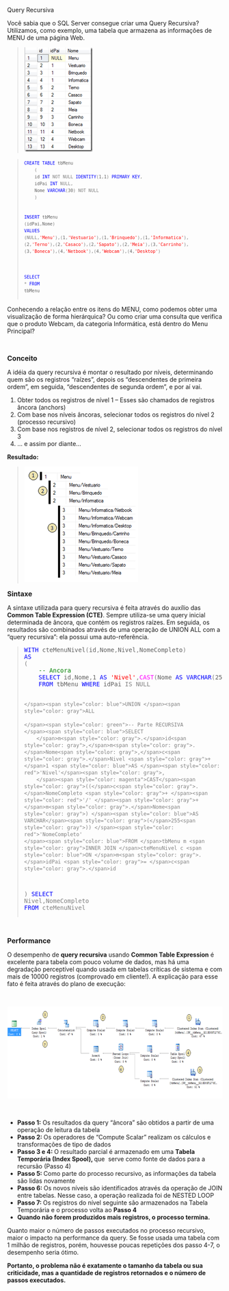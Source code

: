 <a link='https://blogs.msdn.microsoft.com/fcatae/2010/11/10/query-recursiva/'>Query Recursiva</a>
<p>Você sabia que o SQL Server consegue criar uma Query Recursiva? Utilizamos, como exemplo, uma tabela que armazena as informações de MENU de uma página Web.</p>  <blockquote>   <p><a href="images\6813.image_13D5E3C1.png"><img style="border-right-width: 0px;margin: 0px;padding-left: 0px;padding-right: 0px;border-top-width: 0px;border-bottom-width: 0px;border-left-width: 0px;padding-top: 0px" title="image" border="0" alt="image" src="images\6013.image_thumb_0A99A880.png" width="160" height="244" /></a></p> </blockquote>  <blockquote></blockquote>  <blockquote>   <pre class="code"><font size="1"><span style="color: blue">CREATE TABLE </span>tbMenu
    </font><font size="1"><span style="color: gray">(
    </span>id <span style="color: blue">INT </span><span style="color: gray">NOT NULL </span><span style="color: blue">IDENTITY</span><span style="color: gray">(</span>1<span style="color: gray">,</span>1<span style="color: gray">) </span><span style="color: blue">PRIMARY KEY</span></font><font size="1"><span style="color: gray">, 
    </span>idPai <span style="color: blue">INT </span></font><font size="1"><span style="color: gray">NULL, 
    </span>Nome <span style="color: blue">VARCHAR</span><span style="color: gray">(</span>30</font><font size="1"><span style="color: gray">) NOT NULL
    )

</span><span style="color: blue">INSERT </span>tbMenu <span style="color: gray">(</span>idPai<span style="color: gray">,</span>Nome<span style="color: gray">) </span></font><font size="1"><span style="color: blue">VALUES 
</span><span style="color: gray">(NULL,</span><span style="color: red">'Menu'</span><span style="color: gray">),(</span>1<span style="color: gray">,</span><span style="color: red">'Vestuario'</span><span style="color: gray">),(</span>1<span style="color: gray">,</span><span style="color: red">'Brinquedo'</span><span style="color: gray">),(</span>1<span style="color: gray">,</span><span style="color: red">'Informatica'</span></font><font size="1"><span style="color: gray">),
(</span>2<span style="color: gray">,</span><span style="color: red">'Terno'</span><span style="color: gray">),(</span>2<span style="color: gray">,</span><span style="color: red">'Casaco'</span><span style="color: gray">),(</span>2<span style="color: gray">,</span><span style="color: red">'Sapato'</span><span style="color: gray">),(</span>2<span style="color: gray">,</span><span style="color: red">'Meia'</span><span style="color: gray">),(</span>3<span style="color: gray">,</span><span style="color: red">'Carrinho'</span></font><font size="1"><span style="color: gray">),
(</span>3<span style="color: gray">,</span><span style="color: red">'Boneca'</span><span style="color: gray">),(</span>4<span style="color: gray">,</span><span style="color: red">'Netbook'</span><span style="color: gray">),(</span>4<span style="color: gray">,</span><span style="color: red">'Webcam'</span><span style="color: gray">),(</span>4<span style="color: gray">,</span><span style="color: red">'Desktop'</span></font><font size="1"><span style="color: gray">)
            
</span><span style="color: blue">SELECT </span><span style="color: gray">* </span><span style="color: blue">FROM </span>tbMenu</font></pre>
</blockquote>

<p>Conhecendo a relação entre os itens do MENU, como podemos obter uma visualização de forma hierárquica? Ou como criar uma consulta que verifica que o produto Webcam, da categoria Informática, está dentro do Menu Principal?</p>

<p>&#160;</p>

<p><strong><font size="3">Conceito</font></strong></p>

<p>A idéia da query recursiva é montar o resultado por níveis, determinando quem são os registros “raízes”, depois os “descendentes de primeira ordem”, em seguida, “descendentes de segunda ordem”, e por aí vai.</p>

<ol>
  <li>Obter todos os registros de nível 1 – Esses são chamados de registros âncora (anchors) </li>

  <li>Com base nos níveis âncoras, selecionar todos os registros do nível 2 (processo recursivo) </li>

  <li>Com base nos registros de nível 2, selecionar todos os registros do nível 3 </li>

  <li>… e assim por diante… </li>
</ol>

<p><strong>Resultado:</strong></p>

<blockquote>
  <p><a href="images\3771.image_419386B9.png"><img style="border-right-width: 0px;padding-left: 0px;padding-right: 0px;border-top-width: 0px;border-bottom-width: 0px;border-left-width: 0px;padding-top: 0px" title="image" border="0" alt="query recursiva usando cte" src="images\5736.image_thumb_6E3C4092.png" width="266" height="270" /></a></p>
</blockquote>

<p><strong><font size="3">Sintaxe</font></strong></p>

<p>A sintaxe utilizada para query recursiva é feita através do auxílio das <strong>Common Table Expression (CTE)</strong>. Sempre utiliza-se uma query inicial determinada de âncora, que contém os registros raízes. Em seguida, os resultados são combinados através de uma operação de UNION ALL com a “query recursiva”: ela possui uma auto-referência. </p>

<blockquote>
  <pre class="code"><span style="color: blue">WITH </span>cteMenuNivel<span style="color: gray">(</span>id<span style="color: gray">,</span>Nome<span style="color: gray">,</span>Nivel<span style="color: gray">,</span>NomeCompleto<span style="color: gray">)
</span><span style="color: blue">AS
</span><span style="color: gray">(
    </span><span style="color: green">-- Ancora
    </span><span style="color: blue">SELECT </span>id<span style="color: gray">,</span>Nome<span style="color: gray">,</span>1 <span style="color: blue">AS </span><span style="color: red">'Nivel'</span><span style="color: gray">,</span><span style="color: magenta">CAST</span><span style="color: gray">(</span>Nome <span style="color: blue">AS VARCHAR</span><span style="color: gray">(</span>255<span style="color: gray">)) </span><span style="color: blue">AS </span><span style="color: red">'NomeCompleto' 
    </span><span style="color: blue">FROM </span>tbMenu <span style="color: blue">WHERE </span>idPai <span style="color: gray">IS NULL
    
    </span><span style="color: blue">UNION </span><span style="color: gray">ALL
    
    </span><span style="color: green">-- Parte RECURSIVA
    </span><span style="color: blue">SELECT 
        </span>m<span style="color: gray">.</span>id<span style="color: gray">,</span>m<span style="color: gray">.</span>Nome<span style="color: gray">,</span>c<span style="color: gray">.</span>Nivel <span style="color: gray">+ </span>1 <span style="color: blue">AS </span><span style="color: red">'Nivel'</span><span style="color: gray">,
        </span><span style="color: magenta">CAST</span><span style="color: gray">((</span>c<span style="color: gray">.</span>NomeCompleto <span style="color: gray">+ </span><span style="color: red">'/' </span><span style="color: gray">+ </span>m<span style="color: gray">.</span>Nome<span style="color: gray">) </span><span style="color: blue">AS VARCHAR</span><span style="color: gray">(</span>255<span style="color: gray">)) </span><span style="color: red">'NomeCompleto' 
    </span><span style="color: blue">FROM </span>tbMenu m <span style="color: gray">INNER JOIN </span>cteMenuNivel c <span style="color: blue">ON </span>m<span style="color: gray">.</span>idPai <span style="color: gray">= </span>c<span style="color: gray">.</span>id
    
<span style="color: gray">)
</span><span style="color: blue">SELECT </span>Nivel<span style="color: gray">,</span>NomeCompleto <span style="color: blue">FROM </span>cteMenuNivel</pre>
</blockquote>

<p>&#160;</p>

<p><strong><font size="3">Performance</font></strong></p>

<p>O desempenho de <strong>query recursiva</strong> usando <strong>Common Table Expression</strong> é excelente para tabela com pouco volume de dados, mas há uma degradação perceptível quando usada em tabelas críticas de sistema e com mais de 10000 registros (comprovado em cliente!). A explicação para esse fato é feita através do plano de execução:</p>

<p>&#160;</p>

<p><a href="images\2627.image_1FEEF1D5.png"><img style="border-bottom: 0px;border-left: 0px;padding-left: 0px;padding-right: 0px;border-top: 0px;border-right: 0px;padding-top: 0px" title="image" border="0" alt="image" src="images\2543.image_thumb_755310F7.png" width="726" height="214" /></a></p>

<p>&#160;</p>

<ul>
  <li><strong>Passo 1:</strong> Os resultados da query “âncora” são obtidos a partir de uma operação de leitura da tabela</li>

  <li><strong>Passo 2: </strong>Os operadores de “Compute Scalar” realizam os cálculos e transformações de tipo de dados</li>

  <li><strong>Passo 3 e 4: </strong>O resultado parcial é armazenado em uma <strong>Tabela Temporária (Index Spool), </strong>que&#160; serve como fonte de dados para a recursão (Passo 4)</li>

  <li><strong>Passo 5: </strong>Como parte do processo recursivo, as informações da tabela são lidas novamente</li>

  <li><strong>Passo 6: </strong>Os novos níveis são identificados através da operação de JOIN entre tabelas. Nesse caso, a operação realizada foi de NESTED LOOP </li>

  <li><strong>Passo 7: </strong>Os registros do nível seguinte são armazenados na Tabela Temporária e o processo volta ao <strong>Passo 4</strong></li>

  <li><strong>Quando não forem produzidos mais registros, o processo termina. </strong></li>
</ul>

<p>Quanto maior o número de passos executados no processo recursivo, maior o impacto na performance da query. Se fosse usada uma tabela com 1 milhão de registros, porém, houvesse poucas repetições dos passo 4-7, o desempenho seria ótimo. </p>

<p><strong>Portanto, o problema não é exatamente o tamanho da tabela ou sua criticidade, mas a quantidade de registros retornados e o número de passos executados. </strong></p>
